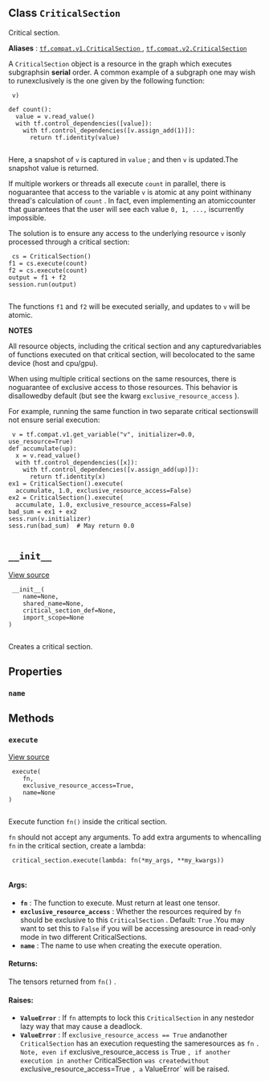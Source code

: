 

## Class  `CriticalSection` 
Critical section.

**Aliases** : [ `tf.compat.v1.CriticalSection` ](/api_docs/python/tf/CriticalSection), [ `tf.compat.v2.CriticalSection` ](/api_docs/python/tf/CriticalSection)

A  `CriticalSection`  object is a resource in the graph which executes subgraphsin **serial**  order.  A common example of a subgraph one may wish to runexclusively is the one given by the following function:

```
 v)

def count():
  value = v.read_value()
  with tf.control_dependencies([value]):
    with tf.control_dependencies([v.assign_add(1)]):
      return tf.identity(value)
 
```

Here, a snapshot of  `v`  is captured in  `value` ; and then  `v`  is updated.The snapshot value is returned.

If multiple workers or threads all execute  `count`  in parallel, there is noguarantee that access to the variable  `v`  is atomic at any point withinany thread's calculation of  `count` .  In fact, even implementing an atomiccounter that guarantees that the user will see each value  `0, 1, ...,`  iscurrently impossible.

The solution is to ensure any access to the underlying resource  `v`  isonly processed through a critical section:

```
 cs = CriticalSection()
f1 = cs.execute(count)
f2 = cs.execute(count)
output = f1 + f2
session.run(output)
 
```

The functions  `f1`  and  `f2`  will be executed serially, and updates to  `v` will be atomic.

**NOTES** 

All resource objects, including the critical section and any capturedvariables of functions executed on that critical section, will becolocated to the same device (host and cpu/gpu).

When using multiple critical sections on the same resources, there is noguarantee of exclusive access to those resources.  This behavior is disallowedby default (but see the kwarg  `exclusive_resource_access` ).

For example, running the same function in two separate critical sectionswill not ensure serial execution:

```
 v = tf.compat.v1.get_variable("v", initializer=0.0, use_resource=True)
def accumulate(up):
  x = v.read_value()
  with tf.control_dependencies([x]):
    with tf.control_dependencies([v.assign_add(up)]):
      return tf.identity(x)
ex1 = CriticalSection().execute(
  accumulate, 1.0, exclusive_resource_access=False)
ex2 = CriticalSection().execute(
  accumulate, 1.0, exclusive_resource_access=False)
bad_sum = ex1 + ex2
sess.run(v.initializer)
sess.run(bad_sum)  # May return 0.0
 
```

##  `__init__` 
[View source](https://github.com/tensorflow/tensorflow/blob/r2.0/tensorflow/python/ops/critical_section_ops.py#L144-L154)

```
 __init__(
    name=None,
    shared_name=None,
    critical_section_def=None,
    import_scope=None
)
 
```

Creates a critical section.

## Properties


###  `name` 


## Methods


###  `execute` 
[View source](https://github.com/tensorflow/tensorflow/blob/r2.0/tensorflow/python/ops/critical_section_ops.py#L189-L292)

```
 execute(
    fn,
    exclusive_resource_access=True,
    name=None
)
 
```

Execute function  `fn()`  inside the critical section.

 `fn`  should not accept any arguments.  To add extra arguments to whencalling  `fn`  in the critical section, create a lambda:

```
 critical_section.execute(lambda: fn(*my_args, **my_kwargs))
 
```

#### Args:
- **`fn`** : The function to execute.  Must return at least one tensor.
- **`exclusive_resource_access`** : Whether the resources required by `fn`  should be exclusive to this  `CriticalSection` .  Default:  `True` .You may want to set this to  `False`  if you will be accessing aresource in read-only mode in two different CriticalSections.
- **`name`** : The name to use when creating the execute operation.


#### Returns:
The tensors returned from  `fn()` .

#### Raises:
- **`ValueError`** : If  `fn`  attempts to lock this  `CriticalSection`  in any nestedor lazy way that may cause a deadlock.
- **`ValueError`** : If  `exclusive_resource_access == True`  andanother  `CriticalSection`  has an execution requesting the sameresources as  `fn`  `.  Note, even if` exclusive_resource_access `is` True `, if another execution in another` CriticalSection `was createdwithout` exclusive_resource_access=True `, a` ValueError` will be raised.
